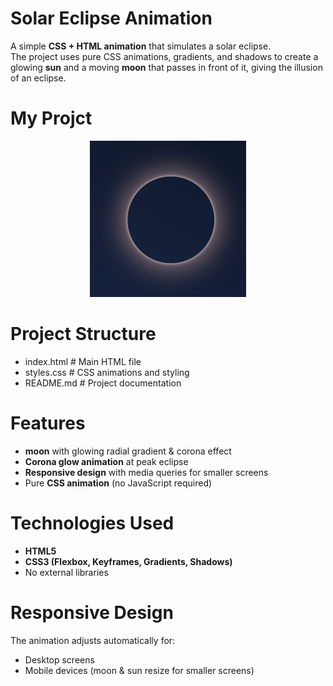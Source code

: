 # Solar Eclipse Animation
A simple **CSS + HTML animation** that simulates a solar eclipse.  
The project uses pure CSS animations, gradients, and shadows to create a glowing **sun** and a moving **moon** that passes in front of it, giving the illusion of an eclipse.


# My Projct
<p align="center">
  <img src="https://github.com/Karan-Roshan/Solar-Eclipse-Animation/blob/5b57974cde2c46813c10e3c0dee7455ffe64f08e/Solar%20Eclipse%20Animation.png" 
       alt="Solar Eclipse Animation Image" 
       width="250">
</p>


# Project Structure
- index.html   # Main HTML file
- styles.css   # CSS animations and styling
- README.md    # Project documentation


# Features
- **moon** with glowing radial gradient & corona effect  
- **Corona glow animation** at peak eclipse  
- **Responsive design** with media queries for smaller screens  
- Pure **CSS animation** (no JavaScript required)


# Technologies Used
- **HTML5**
- **CSS3 (Flexbox, Keyframes, Gradients, Shadows)**
- No external libraries


# Responsive Design
The animation adjusts automatically for:
- Desktop screens
- Mobile devices (moon & sun resize for smaller screens)
